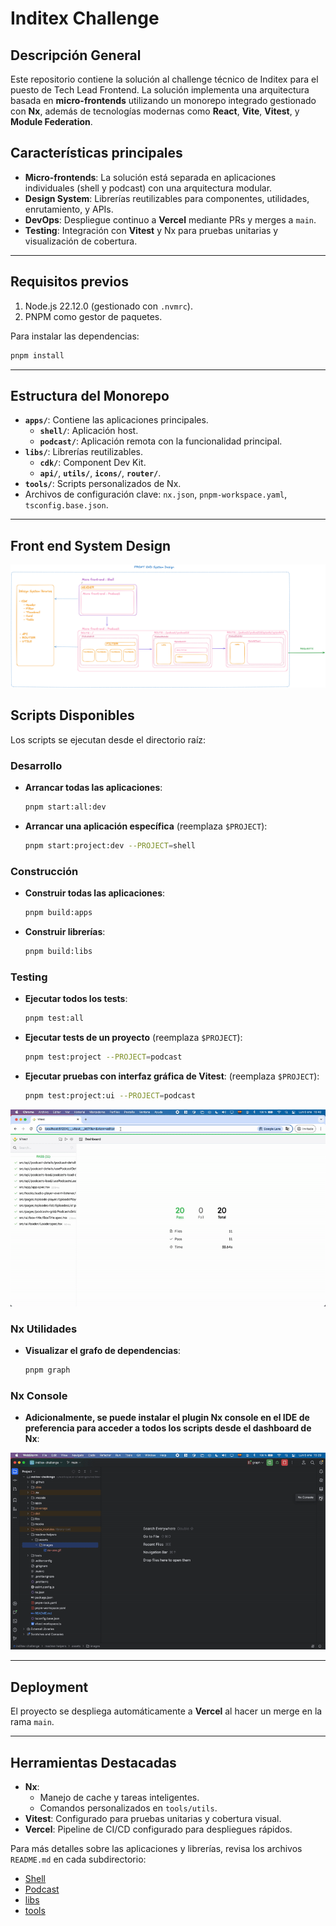 # Inditex Challenge

## Descripción General
Este repositorio contiene la solución al challenge técnico de Inditex para el puesto de Tech Lead Frontend. La solución implementa una arquitectura basada en **micro-frontends** utilizando un monorepo integrado gestionado con **Nx**, además de tecnologías modernas como **React**, **Vite**, **Vitest**, y **Module Federation**.

## Características principales
- **Micro-frontends**: La solución está separada en aplicaciones individuales (shell y podcast) con una arquitectura modular.
- **Design System**: Librerías reutilizables para componentes, utilidades, enrutamiento, y APIs.
- **DevOps**: Despliegue continuo a **Vercel** mediante PRs y merges a `main`.
- **Testing**: Integración con **Vitest** y Nx para pruebas unitarias y visualización de cobertura.

---

## Requisitos previos
1. Node.js 22.12.0 (gestionado con `.nvmrc`).
2. PNPM como gestor de paquetes.

Para instalar las dependencias:
```bash
pnpm install
```

---

## Estructura del Monorepo
- **`apps/`**: Contiene las aplicaciones principales.
  - **`shell/`**: Aplicación host.
  - **`podcast/`**: Aplicación remota con la funcionalidad principal.
- **`libs/`**: Librerías reutilizables.
  - **`cdk/`**: Component Dev Kit.
  - **`api/`**, **`utils/`**, **`icons/`**, **`router/`**.
- **`tools/`**: Scripts personalizados de Nx.
- Archivos de configuración clave: `nx.json`, `pnpm-workspace.yaml`, `tsconfig.base.json`.

---

## Front end System Design

![Nx console](readme-helpers/assets/images/front-system-design.png)

## Scripts Disponibles
Los scripts se ejecutan desde el directorio raíz:

### Desarrollo
- **Arrancar todas las aplicaciones**:
  ```bash
  pnpm start:all:dev
  ```
- **Arrancar una aplicación específica** (reemplaza `$PROJECT`):
  ```bash
  pnpm start:project:dev --PROJECT=shell
  ```

### Construcción
- **Construir todas las aplicaciones**:
  ```bash
  pnpm build:apps
  ```
- **Construir librerías**:
  ```bash
  pnpm build:libs
  ```

### Testing
- **Ejecutar todos los tests**:
  ```bash
  pnpm test:all
  ```
- **Ejecutar tests de un proyecto** (reemplaza `$PROJECT`):
  ```bash
  pnpm test:project --PROJECT=podcast
  ```
- **Ejecutar pruebas con interfaz gráfica de Vitest**: (reemplaza `$PROJECT`):
  ```bash
  pnpm test:project:ui --PROJECT=podcast
  ```
  
![Nx console](readme-helpers/assets/images/vitest-ui-dashboard.gif)

### Nx Utilidades
- **Visualizar el grafo de dependencias**:
  ```bash
  pnpm graph
  ```

### Nx Console
- **Adicionalmente, se puede instalar el plugin **Nx console** en el IDE de preferencia para acceder a todos los scripts desde el dashboard de Nx**:
  
![Nx console](readme-helpers/assets/images/nx-console.gif)

---

## Deployment
El proyecto se despliega automáticamente a **Vercel** al hacer un merge en la rama `main`.

---

## Herramientas Destacadas
- **Nx**:
  - Manejo de cache y tareas inteligentes.
  - Comandos personalizados en `tools/utils`.
- **Vitest**: Configurado para pruebas unitarias y cobertura visual.
- **Vercel**: Pipeline de CI/CD configurado para despliegues rápidos.

Para más detalles sobre las aplicaciones y librerías, revisa los archivos `README.md` en cada subdirectorio:

- [Shell](./apps/shell/README.md)
- [Podcast](./apps/podcast/README.md)
- [libs](./libs/README.md)
- [tools](./tools/README.md)
